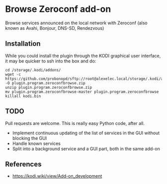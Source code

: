 # Browse Zeroconf add-on

Browse services announced on the local network with Zeroconf (also known as Avahi, Bonjour, DNS-SD, Rendezvous)

## Installation

While you could install the plugin through the KODI graphical user interface, it may be quicker to ssh into the box and do:

```
cd /storage/.kodi/addons/
wget -c https://github.com/probonopd/sftp://root@alexelec.local/storage/.kodi/addons/plugin.program.zeroconfbrowse/archive/master.zip -O plugin.program.zeroconfbrowse.zip
unzip plugin.program.zeroconfbrowse.zip
mv plugin.program.zeroconfbrowse-master plugin.program.zeroconfbrowse
killall kodi.bin
```

## TODO

Pull requests are welcome. This is really easy Python code, after all.

* Implement continuous updating of the list of services in the GUI without blocking the GUI
* Handle known services
* Split into a background service and a GUI part, both in the same add-on

## References

* https://kodi.wiki/view/Add-on_development
